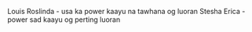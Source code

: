Louis Roslinda - usa ka power kaayu na tawhana og luoran
Stesha Erica - power sad kaayu og perting luoran
